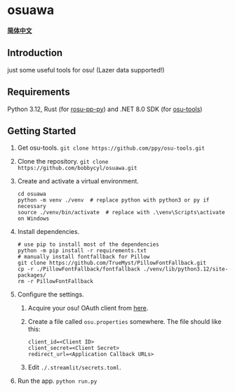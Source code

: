 # osuawa

[**简体中文**](README_zh_CN.md)

## Introduction

just some useful tools for osu! (Lazer data supported!)

## Requirements

Python 3.12, Rust (for [rosu-pp-py](https://github.com/MaxOhn/rosu-pp-py))
and .NET 8.0 SDK (for [osu-tools](https://github.com/ppy/osu-tools))

## Getting Started

1. Get osu-tools. `git clone https://github.com/ppy/osu-tools.git`

2. Clone the repository. `git clone https://github.com/bobbycyl/osuawa.git`

3. Create and activate a virtual environment.

   ```shell
   cd osuawa
   python -m venv ./venv  # replace python with python3 or py if necessary
   source ./venv/bin/activate  # replace with .\venv\Scripts\activate on Windows
   ```

4. Install dependencies.

   ```shell
   # use pip to install most of the dependencies
   python -m pip install -r requirements.txt
   # manually install fontfallback for Pillow
   git clone https://github.com/TrueMyst/PillowFontFallback.git
   cp -r ./PillowFontFallback/fontfallback ./venv/lib/python3.12/site-packages/
   rm -r PillowFontFallback
   ```

5. Configure the settings.

   1. Acquire your osu! OAuth client from [here](https://osu.ppy.sh/home/account/edit).

   2. Create a file called `osu.properties` somewhere. The file should like this:

      ```properties
      client_id=<Client ID>
      client_secret=<Client Secret>
      redirect_url=<Application Callback URLs>
      ```

   3. Edit `./.streamlit/secrets.toml`.

6. Run the app. `python run.py`
